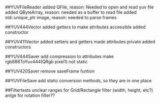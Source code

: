 ##YUVFileReader
added QFile, reason: Needed to open and read yuv file
added QByteArray, reason: needed as a buffer to read file
added std::unique_ptr<QImage> image, reason: needed to parse frames

##YUV444Vector
added getters to make attributes accessible 
added constructor


##YUV411Vector
added setters and getters 
made attributes private
added constructors

##YUV444Saver
add compression to attributes
make rgb888ToYuv444(QRgb pixel1) not static 

##YUV420Saver
remove saveFrame funtion 

##YUVFileSave
add static conversion methods, so they are in one place 


##Filtertests
unclear ranges for Grid/Rectangle filter (width, height, etc?)
anlge for rotation filter??
